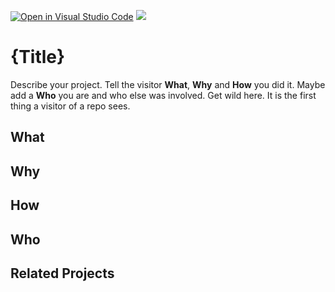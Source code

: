 [![Open in Visual Studio Code](https://classroom.github.com/assets/open-in-vscode-c66648af7eb3fe8bc4f294546bfd86ef473780cde1dea487d3c4ff354943c9ae.svg)](https://classroom.github.com/online_ide?assignment_repo_id=8045050&assignment_repo_type=AssignmentRepo)
![](https://img.shields.io/badge/Built%20%40-HAWK-brightgreen?style=flat)
# {Title}

Describe your project. Tell the visitor **What**, **Why** and **How** you did it. Maybe add a **Who** you are and who else was involved. Get wild here. It is the first thing a visitor of a repo sees.

## What

## Why

## How

## Who

## Related Projects